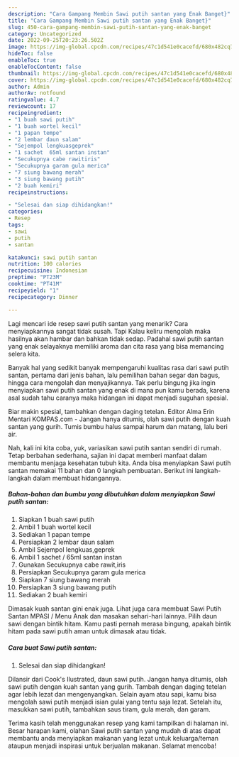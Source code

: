 ```yaml
---
description: "Cara Gampang Membin Sawi putih santan yang Enak Banget}"
title: "Cara Gampang Membin Sawi putih santan yang Enak Banget}"
slug: 450-cara-gampang-membin-sawi-putih-santan-yang-enak-banget
category: Uncategorized
date: 2022-09-25T20:23:26.502Z
image: https://img-global.cpcdn.com/recipes/47c1d541e0cacefd/680x482cq70/sawi-putih-santan-foto-resep-utama.jpg
hideToc: false
enableToc: true
enableTocContent: false
thumbnail: https://img-global.cpcdn.com/recipes/47c1d541e0cacefd/680x482cq70/sawi-putih-santan-foto-resep-utama.jpg
cover: https://img-global.cpcdn.com/recipes/47c1d541e0cacefd/680x482cq70/sawi-putih-santan-foto-resep-utama.jpg
author: Admin
authorAv: notfound
ratingvalue: 4.7
reviewcount: 17
recipeingredient:
- "1 buah sawi putih"
- "1 buah wortel kecil"
- "1 papan tempe"
- "2 lembar daun salam"
- "Sejempol lengkuasgeprek"
- "1 sachet  65ml santan instan"
- "Secukupnya cabe rawitiris"
- "Secukupnya garam gula merica"
- "7 siung bawang merah"
- "3 siung bawang putih"
- "2 buah kemiri"
recipeinstructions:

- "Selesai dan siap dihidangkan!"
categories:
- Resep
tags:
- sawi
- putih
- santan

katakunci: sawi putih santan 
nutrition: 100 calories
recipecuisine: Indonesian
preptime: "PT23M"
cooktime: "PT41M"
recipeyield: "1"
recipecategory: Dinner

---
```



Lagi mencari ide resep sawi putih santan yang menarik? Cara menyiapkannya sangat tidak susah. Tapi Kalau keliru mengolah maka hasilnya akan hambar dan bahkan tidak sedap. Padahal sawi putih santan yang enak selayaknya memiliki aroma dan cita rasa yang bisa memancing selera kita.


Banyak hal yang sedikit banyak mempengaruhi kualitas rasa dari sawi putih santan, pertama dari jenis bahan, lalu pemilihan bahan segar dan bagus, hingga cara mengolah dan menyajikannya. Tak perlu bingung jika ingin menyiapkan sawi putih santan yang enak di mana pun kamu berada, karena asal sudah tahu caranya maka hidangan ini dapat menjadi suguhan spesial.

Biar makin spesial, tambahkan dengan daging tetelan. Editor Alma Erin Mentari KOMPAS.com - Jangan hanya ditumis, olah sawi putih dengan kuah santan yang gurih. Tumis bumbu halus sampai harum dan matang, lalu beri air.


Nah, kali ini kita coba, yuk, variasikan sawi putih santan sendiri di rumah. Tetap berbahan sederhana, sajian ini dapat memberi manfaat dalam membantu menjaga kesehatan tubuh kita. Anda bisa menyiapkan Sawi putih santan memakai 11 bahan dan 0 langkah pembuatan. Berikut ini langkah-langkah dalam membuat hidangannya.

<!--inarticleads1-->

##### Bahan-bahan dan bumbu yang dibutuhkan dalam menyiapkan Sawi putih santan:

1. Siapkan 1 buah sawi putih
1. Ambil 1 buah wortel kecil
1. Sediakan 1 papan tempe
1. Persiapkan 2 lembar daun salam
1. Ambil Sejempol lengkuas,geprek
1. Ambil 1 sachet / 65ml santan instan
1. Gunakan Secukupnya cabe rawit,iris
1. Persiapkan Secukupnya garam gula merica
1. Siapkan 7 siung bawang merah
1. Persiapkan 3 siung bawang putih
1. Sediakan 2 buah kemiri


Dimasak kuah santan gini enak juga. Lihat juga cara membuat Sawi Putih Santan MPASI / Menu Anak dan masakan sehari-hari lainnya. Pilih daun sawi dengan bintik hitam. Kamu pasti pernah merasa bingung, apakah bintik hitam pada sawi putih aman untuk dimasak atau tidak. 

<!--inarticleads2-->

##### Cara buat Sawi putih santan:


1. Selesai dan siap dihidangkan!

Dilansir dari Cook&#39;s Ilustrated, daun sawi putih. Jangan hanya ditumis, olah sawi putih dengan kuah santan yang gurih. Tambah dengan daging tetelan agar lebih lezat dan mengenyangkan. Selain ayam atau sapi, kamu bisa mengolah sawi putih menjadi isian gulai yang tentu saja lezat. Setelah itu, masukkan sawi putih, tambahkan saus tiram, gula merah, dan garam. 

Terima kasih telah menggunakan resep yang kami tampilkan di halaman ini. Besar harapan kami, olahan Sawi putih santan yang mudah di atas dapat membantu anda menyiapkan makanan yang lezat untuk keluarga/teman ataupun menjadi inspirasi untuk berjualan makanan. Selamat mencoba!
